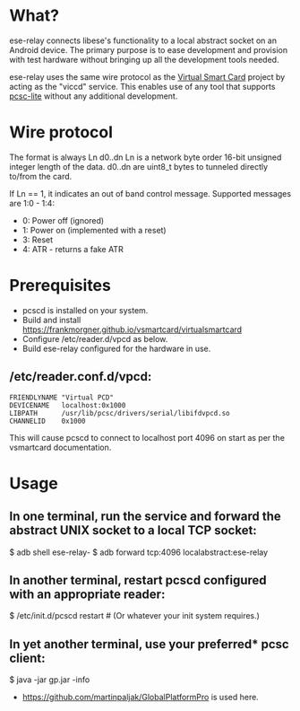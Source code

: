 # What?

ese-relay connects libese's functionality to a local abstract socket on
an Android device.  The primary purpose is to ease development and provision
with test hardware without bringing up all the development tools needed.

ese-relay uses the same wire protocol as the
[Virtual Smart Card](http://frankmorgner.github.io/vsmartcard/) project by acting
as the "viccd" service.  This enables use of any tool that supports
[pcsc-lite](https://pcsclite.alioth.debian.org/) without any additional
development.

# Wire protocol

The format is always
    Ln d0..dn
Ln is a network byte order 16-bit unsigned integer length of the data.
d0..dn are uint8_t bytes to tunneled directly to/from the card.

If Ln == 1, it indicates an out of band control message. Supported messages
are 1:0 - 1:4:
  * 0: Power off (ignored)
  * 1: Power on (implemented with a reset)
  * 3: Reset
  * 4: ATR - returns a fake ATR

# Prerequisites

  * pcscd is installed on your system.
  * Build and install https://frankmorgner.github.io/vsmartcard/virtualsmartcard
  * Configure /etc/reader.d/vpcd as below.
  * Build ese-relay configured for the hardware in use.

## /etc/reader.conf.d/vpcd:

    FRIENDLYNAME "Virtual PCD"
    DEVICENAME   localhost:0x1000
    LIBPATH      /usr/lib/pcsc/drivers/serial/libifdvpcd.so
    CHANNELID    0x1000

This will cause pcscd to connect to localhost port 4096 on start as per the vsmartcard
documentation.

# Usage
## In one terminal, run the service and forward the abstract UNIX socket to a local TCP socket:
  $ adb shell ese-relay-<hw>
  $ adb forward tcp:4096 localabstract:ese-relay

## In another terminal, restart pcscd configured with an appropriate reader:
  $ /etc/init.d/pcscd restart # (Or whatever your init system requires.)

## In yet another terminal, use your preferred* pcsc client:

  $ java -jar gp.jar -info

* https://github.com/martinpaljak/GlobalPlatformPro is used here.
